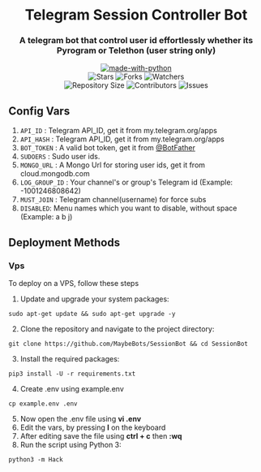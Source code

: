 <h1 align= center>Telegram Session Controller Bot</h1>
<h3 align = center>A telegram bot that control user id effortlessly whether its Pyrogram or Telethon (user string only)</h3>
<p align="center">
<a href="https://python.org"><img src="http://forthebadge.com/images/badges/made-with-python.svg" alt="made-with-python"></a>
<br>
    <img src="https://img.shields.io/github/stars/THE-VIP-BOY-OP/VIP-HACK-BOT?style=for-the-badge" alt="Stars">
    <img src="https://img.shields.io/github/forks/THE-VIP-BOY-OP/VIP-HACK-BOT?style=for-the-badge" alt="Forks">
    <img src="https://img.shields.io/github/watchers/THE-VIP-BOY-OP/VIP-HACK-BOT?style=for-the-badge" alt="Watchers"> 
<br>
    <img src="https://img.shields.io/github/repo-size/THE-VIP-BOY-OP/VIP-HACK-BOT?style=for-the-badge" alt="Repository Size">
    <img src="https://img.shields.io/github/contributors/THE-VIP-BOY-OP/VIP-HACK-BOT?style=for-the-badge" alt="Contributors">
    <img src="https://img.shields.io/github/issues/THE-VIP-BOY-OP/VIP-HACK-BOT?style=for-the-badge" alt="Issues">
</p>

## Config Vars

1. `API_ID` : Telegram API_ID, get it from my.telegram.org/apps
2. `API_HASH` : Telegram API_ID, get it from my.telegram.org/apps
3. `BOT_TOKEN` : A valid bot token, get it from [@BotFather](https://t.me/BotFather)
4. `SUDOERS` : Sudo user ids.
5. `MONGO_URL` : A Mongo Url for storing user ids, get it from cloud.mongodb.com
6. `LOG_GROUP_ID` : Your channel's or group's Telegram id (Example: -1001246808642)
7. `MUST_JOIN` : Telegram channel(username) for force subs
8. `DISABLED`: Menu names which you want to disable, without space (Example: a b j)

## Deployment Methods

### Vps

To deploy on a VPS, follow these steps

1. Update and upgrade your system packages:

```
sudo apt-get update && sudo apt-get upgrade -y
```

2. Clone the repository and navigate to the project directory:

```
git clone https://github.com/MaybeBots/SessionBot && cd SessionBot
```

3. Install the required packages:

```
pip3 install -U -r requirements.txt
```

4. Create .env using example.env

```
cp example.env .env
```

5. Now open the .env file using **vi .env**
6. Edit the vars, by pressing **I** on the keyboard
7. After editing save the file using **ctrl + c** then **:wq**
8. Run the script using Python 3:

```
python3 -m Hack
```
